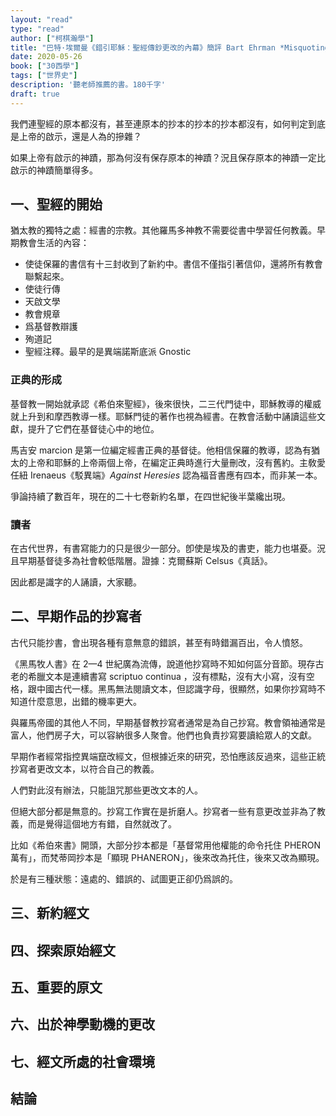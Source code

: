 ```yaml
---
layout: "read"
type: "read"
author: ["柯棋瀚學"]
title: "巴特·埃爾曼《錯引耶穌：聖經傳鈔更改的內幕》簡評 Bart Ehrman *Misquoting Jesus: The Story Behind Who Changed the Bible and Why* "
date: 2020-05-26
book: ["30西學"]
tags: ["世界史"]
description: '聽老師推薦的書。180千字'
draft: true
---
```


我們連聖經的原本都沒有，甚至連原本的抄本的抄本的抄本都沒有，如何判定到底是上帝的啟示，還是人為的摻雜？

如果上帝有啟示的神蹟，那為何沒有保存原本的神蹟？況且保存原本的神蹟一定比啟示的神蹟簡單得多。

## 一、聖經的開始

猶太教的獨特之處：經書的宗教。其他羅馬多神教不需要從書中學習任何教義。早期教會生活的內容：

- 使徒保羅的書信有十三封收到了新約中。書信不僅指引著信仰，還將所有教會聯繫起來。
- 使徒行傳
- 天啟文學
- 教會規章
- 爲基督教辯護
- 殉道記
- 聖經注釋。最早的是異端諾斯底派 Gnostic

### 正典的形成

基督教一開始就承認《希伯來聖經》，後來很快，二三代門徒中，耶穌教導的權威就上升到和摩西教導一樣。耶穌門徒的著作也視為經書。在教會活動中誦讀這些文獻，提升了它們在基督徒心中的地位。

馬吉安 marcion 是第一位編定經書正典的基督徒。他相信保羅的教導，認為有猶太的上帝和耶穌的上帝兩個上帝，在編定正典時進行大量刪改，沒有舊約。主敎愛任紐 Irenaeus《駁異端》*Against Heresies* 認為福音書應有四本，而非某一本。

爭論持續了數百年，現在的二十七卷新約名單，在四世紀後半葉纔出現。

### 讀者

在古代世界，有書寫能力的只是很少一部分。卽使是埃及的書吏，能力也堪憂。況且早期基督徒多為社會較低階層。證據：克爾蘇斯 Celsus《真話》。

因此都是識字的人誦讀，大家聽。

## 二、早期作品的抄寫者

古代只能抄書，會出現各種有意無意的錯誤，甚至有時錯漏百出，令人憤怒。

《黑馬牧人書》在 2—4 世紀廣為流傳，說道他抄寫時不知如何區分音節。現存古老的希臘文本是連續書寫 scriptuo continua ，沒有標點，沒有大小寫，沒有空格，跟中國古代一樣。黑馬無法閱讀文本，但認識字母，很顯然，如果你抄寫時不知道什麼意思，出錯的機率更大。

與羅馬帝國的其他人不同，早期基督教抄寫者通常是為自己抄寫。教會領袖通常是富人，他們房子大，可以容納很多人聚會。他們也負責抄寫要讀給眾人的文獻。

早期作者經常指控異端竄改經文，但根據近來的研究，恐怕應該反過來，這些正統抄寫者更改文本，以符合自己的教義。

人們對此沒有辦法，只能詛咒那些更改文本的人。

但絕大部分都是無意的。抄寫工作實在是折磨人。抄寫者一些有意更改並非為了教義，而是覺得這個地方有錯，自然就改了。

比如《希伯來書》開頭，大部分抄本都是「基督常用他權能的命令托住 PHERON 萬有」，而梵蒂岡抄本是「顯現 PHANERON」，後來改為托住，後來又改為顯現。

於是有三種狀態：遠處的、錯誤的、試圖更正卻仍爲誤的。

## 三、新約經文

## 四、探索原始經文

## 五、重要的原文

## 六、出於神學動機的更改

## 七、經文所處的社會環境

## 結論















